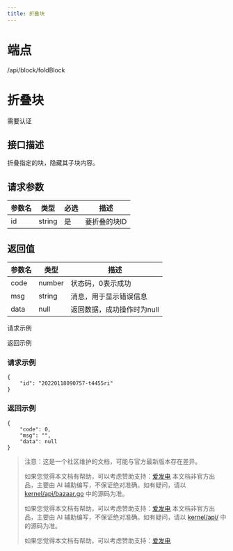 ```yaml
---
title: 折叠块
---
```

# 端点

/api/block/foldBlock

# 折叠块

需要认证

## 接口描述

折叠指定的块，隐藏其子块内容。

## 请求参数

| 参数名 | 类型 | 必选 | 描述 |
| --- | --- | --- | --- |
| id | string | 是 | 要折叠的块ID |

## 返回值

| 参数名 | 类型 | 描述 |
| --- | --- | --- |
| code | number | 状态码，0表示成功 |
| msg | string | 消息，用于显示错误信息 |
| data | null | 返回数据，成功操作时为null |

请求示例

返回示例

### 请求示例

```
{
    "id": "20220118090757-t4455ri"
}
```

### 返回示例

```
{
    "code": 0,
    "msg": "",
    "data": null
}
```

> 注意：这是一个社区维护的文档，可能与官方最新版本存在差异。
> 
> 如果您觉得本文档有帮助，可以考虑赞助支持：[爱发电](https://afdian.com/a/leolee9086?tab=feed)
> 本文档非官方出品，主要由 AI 辅助编写，不保证绝对准确。如有疑问，请以 [kernel/api/bazaar.go](https://github.com/siyuan-note/siyuan/blob/master/kernel/api/bazaar.go) 中的源码为准。
> 
> 如果您觉得本文档有帮助，可以考虑赞助支持：[爱发电](https://afdian.com/a/leolee9086?tab=feed)
> 本文档非官方出品，主要由 AI 辅助编写，不保证绝对准确。如有疑问，请以 [kernel/api/](https://github.com/siyuan-note/siyuan/blob/master/kernel/api/) 中的源码为准。
> 
> 如果您觉得本文档有帮助，可以考虑赞助支持：[爱发电](https://afdian.com/a/leolee9086?tab=feed)
